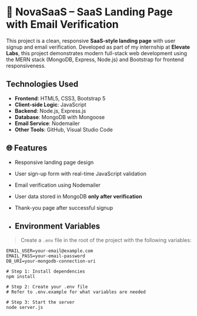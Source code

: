 # 🚀 NovaSaaS – SaaS Landing Page with Email Verification

This project is a clean, responsive **SaaS-style landing page** with user signup and email verification. Developed as part of my internship at **Elevate Labs**, this project demonstrates modern full-stack web development using the MERN stack (MongoDB, Express, Node.js) and Bootstrap for frontend responsiveness.

##  Technologies Used

- **Frontend**: HTML5, CSS3, Bootstrap 5
- **Client-side Logic**: JavaScript
- **Backend**: Node.js, Express.js
- **Database**: MongoDB with Mongoose
- **Email Service**: Nodemailer
- **Other Tools**: GitHub, Visual Studio Code

## 🌐 Features

- Responsive landing page design
- User sign-up form with real-time JavaScript validation
- Email verification using Nodemailer
- User data stored in MongoDB **only after verification**
- Thank-you page after successful signup

- ##  Environment Variables

> Create a `.env` file in the root of the project with the following variables:

```env
EMAIL_USER=your-email@example.com
EMAIL_PASS=your-email-password
DB_URI=your-mongodb-connection-uri

# Step 1: Install dependencies
npm install

# Step 2: Create your .env file
# Refer to .env.example for what variables are needed

# Step 3: Start the server
node server.js

